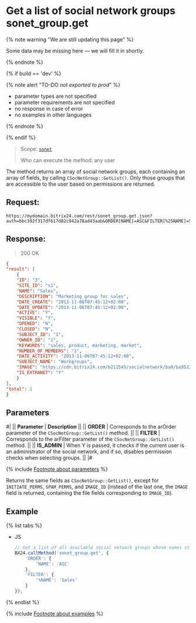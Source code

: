 # Get a list of social network groups sonet_group.get

{% note warning "We are still updating this page" %}

Some data may be missing here — we will fill it in shortly.

{% endnote %}

{% if build == 'dev' %}

{% note alert "TO-DO _not exported to prod_" %}

- parameter types are not specified
- parameter requirements are not specified
- no response in case of error
- no examples in other languages

{% endnote %}

{% endif %}

> Scope: [`sonet`](../scopes/permissions.md)
>
> Who can execute the method: any user

The method returns an array of social network groups, each containing an array of fields, by calling `CSocNetGroup::GetList()`. Only those groups that are accessible to the user based on permissions are returned.

## Request:

```
https://mydomain.bitrix24.com/rest/sonet_group.get.json?auth=bbc392f317df617d02c942a78ad43aab&ORDER[NAME]=ASC&FILTER[%25NAME]=Sales
```

## Response:

>200 OK

```json
{
"result": [
    {
    "ID": "3",
    "SITE_ID": "s1",
    "NAME": "Sales",
    "DESCRIPTION": "Marketing group for sales",
    "DATE_CREATE": "2013-11-06T07:45:12+02:00",
    "DATE_UPDATE": "2013-11-06T07:45:12+02:00",
    "ACTIVE": "Y",
    "VISIBLE": "Y",
    "OPENED": "N",
    "CLOSED": "N",
    "SUBJECT_ID": "1",
    "OWNER_ID": "1",
    "KEYWORDS": "sales, product, marketing, market",
    "NUMBER_OF_MEMBERS": "1",
    "DATE_ACTIVITY": "2013-11-06T07:45:12+02:00",
    "SUBJECT_NAME": "Workgroups",
    "IMAGE": "https://cdn.bitrix24.com/b211545/socialnetwork/ba9/ba9533b38f60ade077b64f06a60d7082/2.jpg",
    "IS_EXTRANET": "Y"
    }
],
"total": 1
}
```

## Parameters

#|
|| **Parameter** | **Description** ||
|| **ORDER** | Corresponds to the arOrder parameter of the `CSocNetGroup::GetList()` method. ||
|| **FILTER** | Corresponds to the arFilter parameter of the `CSocNetGroup::GetList()` method. ||
|| **IS_ADMIN** | When Y is passed, it checks if the current user is an administrator of the social network, and if so, disables permission checks when selecting groups. ||
|#

{% include [Footnote about parameters](../../_includes/required.md) %}

Returns the same fields as `CSocNetGroup::GetList()`, except for `INITIATE_PERMS`, `SPAM_PERMS`, and `IMAGE_ID` (instead of the last one, the `IMAGE` field is returned, containing the file fields corresponding to `IMAGE_ID`).

## Example

{% list tabs %}

- JS

    ```js
    // Get a list of all available social network groups whose names start with the substring "Sales", sorted by name in alphabetical order
    BX24.callMethod('sonet_group.get', {
        'ORDER': {
            'NAME': 'ASC'
        },
        'FILTER': {
            '%NAME': 'Sales'
        }
    });
    ```

{% endlist %}


{% include [Footnote about examples](../../_includes/examples.md) %}